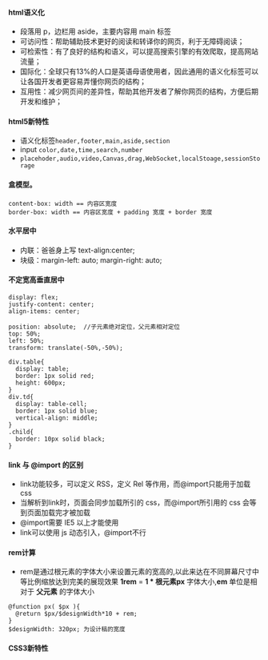 #### html语义化
- 段落用 p，边栏用 aside，主要内容用 main 标签
- 可访问性：帮助辅助技术更好的阅读和转译你的网页，利于无障碍阅读；
- 可检索性：有了良好的结构和语义，可以提高搜索引擎的有效爬取，提高网站流量；
- 国际化：全球只有13%的人口是英语母语使用者，因此通用的语义化标签可以让各国开发者更容易弄懂你网页的结构；
- 互用性：减少网页间的差异性，帮助其他开发者了解你网页的结构，方便后期开发和维护；
#### html5新特性
- 语义化标签```header,footer,main,aside,section```
- input ```color,date,time,search,number```
- ```placehoder,audio,video,Canvas,drag,WebSocket,localStoage,sessionStorage```
#### 盒模型。
```
content-box: width == 内容区宽度
border-box: width == 内容区宽度 + padding 宽度 + border 宽度
```
#### 水平居中
- 内联：爸爸身上写 text-align:center;
- 块级：margin-left: auto; margin-right: auto;
#### 不定宽高垂直居中
```
display: flex;
justify-content: center;
align-items: center;
```
```
position: absolute;  //子元素绝对定位，父元素相对定位
top: 50%;
left: 50%;
transform: translate(-50%,-50%);
```
```
div.table{
  display: table;
  border: 1px solid red;
  height: 600px;
}
div.td{
  display: table-cell;
  border: 1px solid blue;
  vertical-align: middle;
}
.child{
  border: 10px solid black;
}
```
#### link 与 @import 的区别
- link功能较多，可以定义 RSS，定义 Rel 等作用，而@import只能用于加载 css
- 当解析到link时，页面会同步加载所引的 css，而@import所引用的 css 会等到页面加载完才被加载
- @import需要 IE5 以上才能使用
- link可以使用 js 动态引入，@import不行
#### rem计算
- rem是通过根元素的字体大小来设置元素的宽高的,以此来达在不同屏幕尺寸中等比例缩放达到完美的展现效果 __1rem__ = __1 * 根元素px__ 字体大小,__em__ 单位是相对于 __父元素__ 的字体大小
```
@function px( $px ){
  @return $px/$designWidth*10 + rem;
}
$designWidth: 320px; 为设计稿的宽度
```
#### CSS3新特性
